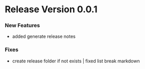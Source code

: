 # Release Version 0.0.1

### New Features
-  added generate release notes

### Fixes
-  create release folder if not exists | fixed list break markdown

